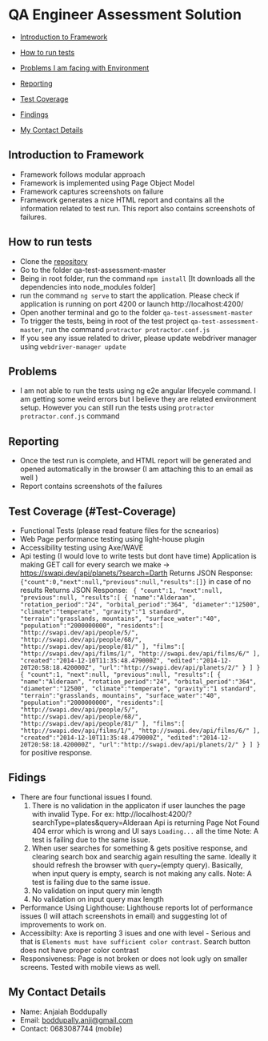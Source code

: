 # QA Engineer Assessment Solution

* [Introduction to Framework](#Introduction-to-Framework)

* [How to run tests](#How-to-run-tests)

* [Problems I am facing with Environment](#Problems)

* [Reporting](#Reports)

* [Test Coverage](#Test-Coverage)

* [Findings](#Fidings)

* [My Contact Details](#my-contact-details)

## Introduction to Framework
* Framework follows modular approach
* Framework is implemented using Page Object Model
* Framework captures screenshots on failure
* Framework generates a nice HTML report and contains all the information related to test run. This report also contains screenshots of
failures.

## How to run tests
* Clone the [repository](https://github.com/AnjiB/anji-protra-assignment)
* Go to the folder qa-test-assessment-master
* Being in root folder, run the command `npm install` [It downloads all the dependencies into node_modules folder]
* run the command `ng serve` to start the application. Please check if application is running on port 4200 or 
launch http://localhost:4200/
* Open another terminal and go to the folder `qa-test-assessment-master`
* To trigger the tests, being in root of the test project `qa-test-assessment-master`, run the command `protractor protractor.conf.js`
* If you see any issue related to driver, please update webdriver manager using `webdriver-manager update`

## Problems
* I am not able to run the tests using ng e2e angular lifecyele command. I am getting some weird errors but I believe they are related environment setup.
However you can still run the tests using `protractor protractor.conf.js` command

## Reporting
* Once the test run is complete, and HTML report will be generated and opened automatically in the browser (I am attaching this to an email as well )
* Report contains screenshots of the failures

## Test Coverage (#Test-Coverage)
* Functional Tests (please read feature files for the scnearios)
* Web Page performance testing using light-house plugin
* Accessibility testing using Axe/WAVE
* Api testing (I would love to write tests but dont have time)
    Application is making GET call for every search we make -> https://swapi.dev/api/planets/?search=Darth
    Returns JSON Response:  `{"count":0,"next":null,"previous":null,"results":[]}` in case of no results
    Returns JSON Response: ```
{
"count":1,
"next":null,
"previous":null,
"results":[
{
"name":"Alderaan",
"rotation_period":"24",
"orbital_period":"364",
"diameter":"12500",
"climate":"temperate",
"gravity":"1 standard",
"terrain":"grasslands, mountains",
"surface_water":"40",
"population":"2000000000",
"residents":[
"http://swapi.dev/api/people/5/",
"http://swapi.dev/api/people/68/",
"http://swapi.dev/api/people/81/"
],
"films":[
"http://swapi.dev/api/films/1/",
"http://swapi.dev/api/films/6/"
],
"created":"2014-12-10T11:35:48.479000Z",
"edited":"2014-12-20T20:58:18.420000Z",
"url":"http://swapi.dev/api/planets/2/"
}
]
}
{
"count":1,
"next":null,
"previous":null,
"results":[
{
"name":"Alderaan",
"rotation_period":"24",
"orbital_period":"364",
"diameter":"12500",
"climate":"temperate",
"gravity":"1 standard",
"terrain":"grasslands, mountains",
"surface_water":"40",
"population":"2000000000",
"residents":[
"http://swapi.dev/api/people/5/",
"http://swapi.dev/api/people/68/",
"http://swapi.dev/api/people/81/"
],
"films":[
"http://swapi.dev/api/films/1/",
"http://swapi.dev/api/films/6/"
],
"created":"2014-12-10T11:35:48.479000Z",
"edited":"2014-12-20T20:58:18.420000Z",
"url":"http://swapi.dev/api/planets/2/"
}
]
}``` for positive response.

## Fidings
* There are four functional issues I found.
    1. There is no validation in the applicaton if user launches the page with invalid Type. 
    For ex: http://localhost:4200/?searchType=plates&query=Alderaan
    Api is returning Page Not Found 404 error which is wrong and UI says `Loading...` all the time
    Note: A test is failing due to the same issue.
    2. When user searches for something & gets positive response, and clearing search box and searchig again resulting the same.
    Ideally it should refresh the browser with `query=`(empty query). Basically, when input query is empty, search is not making 
    any calls.
    Note: A test is failing due to the same issue.
    3. No validation on input query min length
    4. No validation on input query max length
* Performance Using Lighthouse: Lighthouse reports lot of performance issues (I will attach screenshots in email) and suggesting lot of 
improvements to work on.
* Accessibilty: Axe is reporting 3 isues and one with level - Serious and that is `Elements must have sufficient color contrast`. Search button does not have proper color contrast
* Responsiveness: Page is not broken or does not look ugly on smaller screens. Tested with mobile views as well.

## My Contact Details
* Name: Anjaiah Boddupally
* Email: boddupally.anji@gmail.com
* Contact: 0683087744 (mobile)
